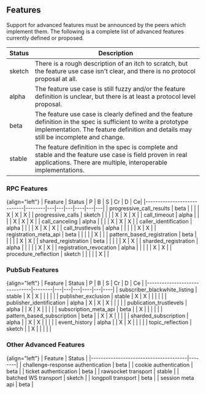 ## Features

Support for advanced features must be announced by the peers which implement them. The following is a complete list of advanced features currently defined or proposed.

Status | Description
-------|--------------------------------------------------
sketch | There is a rough description of an itch to scratch, but the feature use case isn't clear, and there is no protocol proposal at all.
alpha  | The feature use case is still fuzzy and/or the feature definition is unclear, but there is at least a protocol level proposal.
beta   | The feature use case is clearly defined and the feature definition in the spec is sufficient to write a prototype implementation. The feature definition and details may still be incomplete and change.
stable | The feature definition in the spec is complete and stable and the feature use case is field proven in real applications. There are multiple, interoperable implementations.


### RPC Features

{align="left"}
| Feature                    | Status | P | B | S | Cr | D | Ce|
|----------------------------|--------|---|---|---|----|---|---|
| progressive_call_results   | beta   |   |   |   | X  | X | X |
| progressive_calls          | sketch |   |   |   | X  | X | X |
| call_timeout               | alpha  |   |   |   | X  | X | X |
| call_canceling             | alpha  |   |   |   | X  | X | X |
| caller_identification      | alpha  |   |   |   | X  | X | X |
| call_trustlevels           | alpha  |   |   |   |    | X | X |
| registration_meta_api      | beta   |   |   |   |    | X |   |
| pattern_based_registration | beta   |   |   |   |    | X | X |
| shared_registration        | beta   |   |   |   |    | X | X |
| sharded_registration       | alpha  |   |   |   |    | X | X |
| registration_revocation    | alpha  |   |   |   |    | X | X |
| procedure_reflection       | sketch |   |   |   |    | X |   |



### PubSub Features

{align="left"}
| Feature                       | Status | P | B | S | Cr | D | Ce |
|-------------------------------|--------|---|---|---|----|---|----|
| subscriber_blackwhite_listing | stable | X | X |   |    |   |    |
| publisher_exclusion           | stable | X | X |   |    |   |    |
| publisher_identification      | alpha  | X | X | X |    |   |    |
| publication_trustlevels       | alpha  |   | X | X |    |   |    |
| subscription_meta_api         | beta   |   | X |   |    |   |    |
| pattern_based_subscription    | beta   |   | X | X |    |   |    |
| sharded_subscription          | alpha  |   | X | X |    |   |    |
| event_history                 | alpha  |   | X | X |    |   |    |
| topic_reflection              | sketch |   | X |   |    |   |    |


### Other Advanced Features

{align="left"}
| Feature                               | Status |
|---------------------------------------|--------|
| challenge-response authentication     | beta   |
| cookie authentication                 | beta   |
| ticket authentication                 | beta   |
| rawsocket transport                   | stable |
| batched WS transport                  | sketch |
| longpoll transport                    | beta   |
| session meta api                      | beta   |


